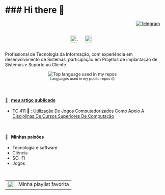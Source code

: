 # ### Hi there 👋

<div align="right">
  <a href="https://t.me/@marcuskta">
    <img src="https://img.shields.io/badge/-telegram-red?style=for-the-badge&logo=telegram&color=white" alt="Telegram" />
  </a>
</div>

<br/>
<br/>
<br/>

<p align="center" style="margin: -20px 0 30px">
   <a href="https://twitter.com/marcuskta" target="_blank" style='margin-right:10px'>
    <img align="center" src="https://cdn.jsdelivr.net/npm/simple-icons@3.0.1/icons/twitter.svg" alt="twitter" height="22px" width="22px" />
  </a>
  &nbsp;&nbsp;
  <a href="https://www.linkedin.com/in/marcus-vinicius-039a35143/" target="_blank" style='margin-right:10px'>
    <img align="center" src="https://cdn.jsdelivr.net/npm/simple-icons@3.0.1/icons/linkedin.svg" alt="linkedin" height="22px" width="22px"/>
  </a>
</p>

Profissional de Tecnologia da Informação, com experiência em desenvolvimento de Sistemas, participação em Projetos de implantação de Sistemas e Suporte ao Cliente.

<div align="center">
  <img width="" src="https://github-readme-stats.vercel.app/api/top-langs/?username=costamarcus&layout=compact&hide_title=1&card_width=300" alt="Top language used in my repos" />
  <br />
  <small>Languages used in my public repos 😛</small>
  <br />
  <br />
</div>

<br />

#### 📖 &nbsp;&nbsp;[meu artigo publicado](https://aralroca.com)

* [TC 411 🥳 : Utilização De Jogos Computadorizados Como Apoio A Disciplinas De Cursos Superiores De Computação](https://www.abed.org.br/congresso2017/midiadesk/#:~:text=TC%20411%20%E2%80%93%C2%A0UTILIZA%C3%87%C3%83O%20DE%20JOGOS%20COMPUTADORIZADOS%20COMO%20APOIO%20A%20DISCIPLINAS%20DE%20CURSOS%20SUPERIORES%20DE%20COMPUTA%C3%87%C3%83O)

<br />

#### 🧡 &nbsp;&nbsp;Minhas paixões

* Tecnologia e software
* Ciência
* SCI-FI
* Jogos

<br />
<a href="https://open.spotify.com/playlist/37i9dQZF1DXatxKKvXOpbl?si=7007bc0b159f4a1e">
  <table align="right">
      <tr>
          <td>
            <img align="center" src="https://cdn.jsdelivr.net/npm/simple-icons@3.0.1/icons/spotify.svg" alt="twitter" height="22px" width="22px" /> &nbsp;&nbsp;Minha playlist favorita
          </td>
      </tr>
  </table>
</a>
